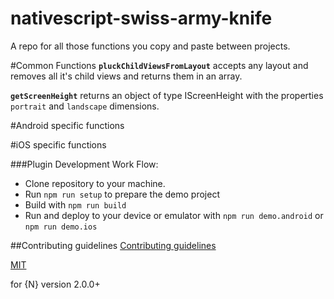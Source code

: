 # nativescript-swiss-army-knife

A repo for all those functions you copy and paste between projects.

#Common Functions
**`pluckChildViewsFromLayout`** accepts any layout and removes all it's child views and returns them in an array.

**`getScreenHeight`**  returns an object of type IScreenHeight with the properties `portrait` and `landscape` dimensions.

#Android specific functions


#iOS specific functions


###Plugin Development Work Flow:

* Clone repository to your machine.
* Run `npm run setup` to prepare the demo project
* Build with `npm run build`
* Run and deploy to your device or emulator with `npm run demo.android` or `npm run demo.ios`

##Contributing guidelines
[Contributing guidelines](https://github.com/TheOriginalJosh/nativescript-swiss-army-knife/blob/master/CONTRIBUTING.md)

[MIT](/LICENSE)

for {N} version 2.0.0+
